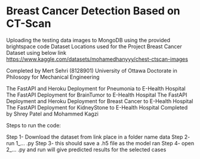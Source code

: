 # Breast Cancer Detection Based on CT-Scan

Uploading the testing data images to MongoDB using the provided brightspace code 
Dataset Locations used for the Project
Breast Cancer Dataset using below link
https://www.kaggle.com/datasets/mohamedhanyyy/chest-ctscan-images

Completed by Mert Sehri (8128901)
University of Ottawa
Doctorate in Philosopy for Mechanical Engineering

The FastAPI and Heroku Deployment for Pneumonia to E-Health Hospital
The FastAPI Deployment for BrainTumor to E-Health Hospital
The FastAPI Deployment and Heroku Deployment for Breast Cancer to E-Health Hospital
The FastAPI Deployment for KidneyStone to E-Health Hospital
Completed by Shrey Patel and Mohammed Kagzi

Steps to run the code:

Step 1- Download the dataset from link place in a folder name data
Step 2- run 1_...  .py
Step 3- this should save a .h5 file as the model ran
Step 4- open 2_...   .py and run will give predicted results for the selected cases
